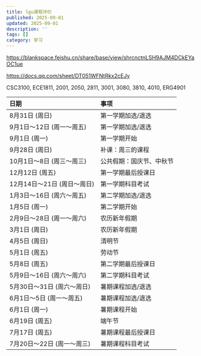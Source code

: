 ```yaml
---
title: lgu课程评价
published: 2025-09-01
updated: 2025-09-01
description: ''
tags: []
category: 学习
---
```


https://blankspace.feishu.cn/share/base/view/shrcnctnLSH9AJM4DCkEYaOC1ue

https://docs.qq.com/sheet/DT051WFNtRkx2cEJy

CSC3100, ECE1811, 2001, 2050, 2811, 3001, 3080, 3810, 4010, ERG4901


| 日期 | 事项 |
| :--- | :--- |
| 8月31日 (周日) | 第一学期加选/退选 |
| 9月1日～12日 (周一～周五) | 第一学期加选/退选 |
| 9月1日 (周一) | 第一学期开始 |
| 9月28日 (周日) | 补课：周三的课程 |
| 10月1日～8日 (周三～周三) | 公共假期：国庆节、中秋节 |
| 12月12日 (周五) | 第一学期最后授课日 |
| 12月14日～21日 (周日～周日) | 第一学期科目考试 |
| 1月3日～16日 (周六～周五) | 第二学期加选/退选 |
| 1月5日 (周一) | 第二学期开始 |
| 2月9日～28日 (周一～周六) | 农历新年假期 |
| 3月1日 (周日) | 农历新年假期 |
| 4月5日 (周日) | 清明节 |
| 5月1日 (周五) | 劳动节 |
| 5月8日 (周五) | 第二学期最后授课日 |
| 5月9日～16日 (周六～周六) | 第二学期科目考试 |
| 5月30日～31日 (周六～周日) | 暑期课程加选/退选 |
| 6月1日～5日 (周一～周五) | 暑期课程加选/退选 |
| 6月1日 (周一) | 暑期课程开始 |
| 6月19日 (周五) | 端午节 |
| 7月17日 (周五) | 暑期课程最后授课日 |
| 7月20日～22日 (周一～周三) | 暑期课程科目考试 |